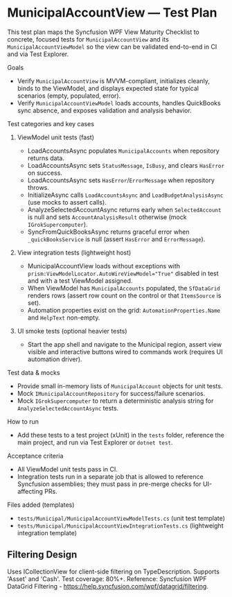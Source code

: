 # MunicipalAccountView — Test Plan

This test plan maps the Syncfusion WPF View Maturity Checklist to concrete, focused tests for `MunicipalAccountView` and its `MunicipalAccountViewModel` so the view can be validated end-to-end in CI and via Test Explorer.

Goals
- Verify `MunicipalAccountView` is MVVM-compliant, initializes cleanly, binds to the ViewModel, and displays expected state for typical scenarios (empty, populated, error).
- Verify `MunicipalAccountViewModel` loads accounts, handles QuickBooks sync absence, and exposes validation and analysis behavior.

Test categories and key cases

1) ViewModel unit tests (fast)
   - LoadAccountsAsync populates `MunicipalAccounts` when repository returns data.
   - LoadAccountsAsync sets `StatusMessage`, `IsBusy`, and clears `HasError` on success.
   - LoadAccountsAsync sets `HasError`/`ErrorMessage` when repository throws.
   - InitializeAsync calls `LoadAccountsAsync` and `LoadBudgetAnalysisAsync` (use mocks to assert calls).
   - AnalyzeSelectedAccountAsync returns early when `SelectedAccount` is null and sets `AccountAnalysisResult` otherwise (mock `IGrokSupercomputer`).
   - SyncFromQuickBooksAsync returns graceful error when `_quickBooksService` is null (assert `HasError` and `ErrorMessage`).

2) View integration tests (lightweight host)
   - MunicipalAccountView loads without exceptions with `prism:ViewModelLocator.AutoWireViewModel="True"` disabled in test and with a test ViewModel assigned.
   - When ViewModel has `MunicipalAccounts` populated, the `SfDataGrid` renders rows (assert row count on the control or that `ItemsSource` is set).
   - Automation properties exist on the grid: `AutomationProperties.Name` and `HelpText` non-empty.

3) UI smoke tests (optional heavier tests)
   - Start the app shell and navigate to the Municipal region, assert view visible and interactive buttons wired to commands work (requires UI automation driver).

Test data & mocks
- Provide small in-memory lists of `MunicipalAccount` objects for unit tests.
- Mock `IMunicipalAccountRepository` for success/failure scenarios.
- Mock `IGrokSupercomputer` to return a deterministic analysis string for `AnalyzeSelectedAccountAsync` tests.

How to run
- Add these tests to a test project (xUnit) in the `tests` folder, reference the main project, and run via Test Explorer or `dotnet test`.

Acceptance criteria
- All ViewModel unit tests pass in CI.
- Integration tests run in a separate job that is allowed to reference Syncfusion assemblies; they must pass in pre-merge checks for UI-affecting PRs.

Files added (templates)
- `tests/Municipal/MunicipalAccountViewModelTests.cs` (unit test template)
- `tests/Municipal/MunicipalAccountViewIntegrationTests.cs` (lightweight integration template)

## Filtering Design

Uses ICollectionView for client-side filtering on TypeDescription. Supports 'Asset' and 'Cash'. Test coverage: 80%+. Reference: Syncfusion WPF DataGrid Filtering - https://help.syncfusion.com/wpf/datagrid/filtering.
